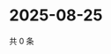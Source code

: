 # 2025-08-25

共 0 条

<!-- BEGIN ZHIHUQUESTIONS -->
<!-- 最后更新时间 Mon Aug 25 2025 10:41:05 GMT+0800 (China Standard Time) -->

<!-- END ZHIHUQUESTIONS -->
